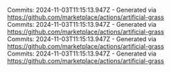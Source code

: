 Commits: 2024-11-03T11:15:13.947Z - Generated via https://github.com/marketplace/actions/artificial-grass
<br>
Commits: 2024-11-03T11:15:13.947Z - Generated via https://github.com/marketplace/actions/artificial-grass
<br>
Commits: 2024-11-03T11:15:13.947Z - Generated via https://github.com/marketplace/actions/artificial-grass
<br>
Commits: 2024-11-03T11:15:13.947Z - Generated via https://github.com/marketplace/actions/artificial-grass
<br>
